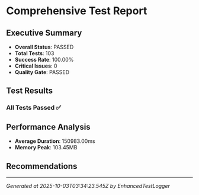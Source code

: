 # Comprehensive Test Report

## Executive Summary
- **Overall Status**: PASSED
- **Total Tests**: 103
- **Success Rate**: 100.00%
- **Critical Issues**: 0
- **Quality Gate**: PASSED

## Test Results
### All Tests Passed ✅

## Performance Analysis
- **Average Duration**: 150983.00ms
- **Memory Peak**: 103.45MB

## Recommendations


---
*Generated at 2025-10-03T03:34:23.545Z by EnhancedTestLogger*